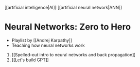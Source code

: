 [[artificial intelligence|AI]] [[artificial neural network|ANN]]

# Neural Networks: Zero to Hero
- Playlist by [[Andrej Karpathy]]
- Teaching how neural networks work

1. [[Spelled-out intro to neural networks and back propagation]]
2. [[Let's build GPT]]